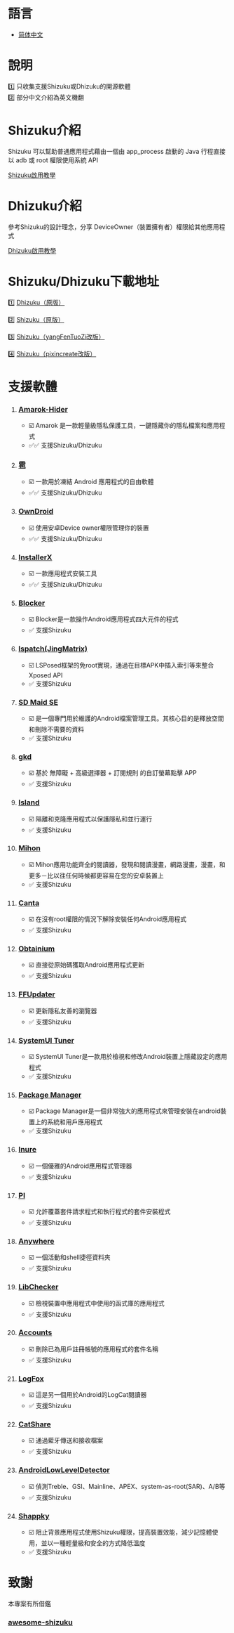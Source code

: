 # 語言
- [简体中文](https://github.com/lovestoryhhh/ShizukuDhizuku-list/blob/main/README.md)

# 說明
1️⃣ 只收集支援Shizuku或Dhizuku的開源軟體  
2️⃣ 部分中文介紹為英文機翻

# Shizuku介紹
Shizuku 可以幫助普通應用程式藉由一個由 app_process 啟動的 Java 行程直接以 adb 或 root 權限使用系統 API

[Shizuku啟用教學](https://shizuku.rikka.app/zh-hant/guide/setup/)

# Dhizuku介紹
參考Shizuku的設計理念，分享 DeviceOwner（裝置擁有者）權限給其他應用程式

[Dhizuku啟用教學](https://github.com/iamr0s/Dhizuku/discussions/16)

# Shizuku/Dhizuku下載地址
1️⃣ [Dhizuku（原版）](https://github.com/iamr0s/Dhizuku)

2️⃣ [Shizuku（原版）](https://github.com/RikkaApps/Shizuku)

3️⃣ [Shizuku（yangFenTuoZi改版）](https://github.com/yangFenTuoZi/Shizuku)

4️⃣ [Shizuku（pixincreate改版）](https://github.com/pixincreate/Shizuku)

# 支援軟體

1. ### [Amarok-Hider](https://github.com/deltazefiro/Amarok-Hider)
   - ☑️ Amarok 是一款輕量級隱私保護工具，一鍵隱藏你的隱私檔案和應用程式
   - ✅✅ 支援Shizuku/Dhizuku

2. ### [雹](https://github.com/aistra0528/Hail)
   - ☑️ 一款用於凍結 Android 應用程式的自由軟體
   - ✅✅ 支援Shizuku/Dhizuku

3. ### [OwnDroid](https://github.com/BinTianqi/OwnDroid)
   - ☑️ 使用安卓Device owner權限管理你的裝置
   - ✅✅ 支援Shizuku/Dhizuku

4. ### [InstallerX](https://github.com/iamr0s/InstallerX)
   - ☑️ 一款應用程式安裝工具
   - ✅✅ 支援Shizuku/Dhizuku

5. ### [Blocker](https://github.com/lihenggui/blocker)
   - ☑️ Blocker是一款操作Android應用程式四大元件的程式
   - ✅ 支援Shizuku

6. ### [lspatch(JingMatrix)](https://github.com/JingMatrix/LSPatch)
   - ☑️ LSPosed框架的免root實現，通過在目標APK中插入索引等來整合Xposed API
   - ✅ 支援Shizuku

7. ### [SD Maid SE](https://github.com/d4rken-org/sdmaid-se)
   - ☑️ 是一個專門用於維護的Android檔案管理工具。其核心目的是釋放空間和刪除不需要的資料
   - ✅ 支援Shizuku

8. ### [gkd](https://github.com/gkd-kit/gkd)
   - ☑️ 基於 無障礙 + 高級選擇器 + 訂閱規則 的自訂螢幕點擊 APP
   - ✅ 支援Shizuku

9. ### [Island](https://github.com/oasisfeng/island)
   - ☑️ 隔離和克隆應用程式以保護隱私和並行運行
   - ✅ 支援Shizuku

10. ### [Mihon](https://github.com/mihonapp/mihon)
    - ☑️ Mihon應用功能齊全的閱讀器，發現和閱讀漫畫，網路漫畫，漫畫，和更多－比以往任何時候都更容易在您的安卓裝置上
    - ✅ 支援Shizuku

11. ### [Canta](https://github.com/samolego/Canta)
    - ☑️ 在沒有root權限的情況下解除安裝任何Android應用程式
    - ✅ 支援Shizuku

12. ### [Obtainium](https://github.com/ImranR98/Obtainium)
    - ☑️ 直接從原始碼獲取Android應用程式更新
    - ✅ 支援Shizuku

13. ### [FFUpdater](https://github.com/Tobi823/ffupdater)
    - ☑️ 更新隱私友善的瀏覽器
    - ✅ 支援Shizuku

14. ### [SystemUI Tuner](https://github.com/zacharee/Tweaker)
    - ☑️ SystemUI Tuner是一款用於檢視和修改Android裝置上隱藏設定的應用程式
    - ✅ 支援Shizuku

15. ### [Package Manager](https://github.com/SmartPack/PackageManager)
    - ☑️ Package Manager是一個非常強大的應用程式來管理安裝在android裝置上的系統和用戶應用程式
    - ✅ 支援Shizuku

16. ### [Inure](https://github.com/Hamza417/Inure)
    - ☑️ 一個優雅的Android應用程式管理器
    - ✅ 支援Shizuku

17. ### [PI](https://github.com/SanmerApps/PI)
    - ☑️ 允許覆蓋套件請求程式和執行程式的套件安裝程式
    - ✅ 支援Shizuku

18. ### [Anywhere](https://github.com/zhaobozhen/Anywhere-)
    - ☑️ 一個活動和shell捷徑資料夾
    - ✅ 支援Shizuku

19. ### [LibChecker](https://github.com/LibChecker/LibChecker)
    - ☑️ 檢視裝置中應用程式中使用的函式庫的應用程式
    - ✅ 支援Shizuku

20. ### [Accounts](https://github.com/iamr0s/AndroidAccounts)
    - ☑️ 刪除已為用戶註冊帳號的應用程式的套件名稱
    - ✅ 支援Shizuku

21. ### [LogFox](https://github.com/F0x1d/LogFox)
    - ☑️ 這是另一個用於Android的LogCat閱讀器
    - ✅ 支援Shizuku

22. ### [CatShare](https://github.com/kmod-midori/CatShare)
    - ☑️ 通過藍牙傳送和接收檔案
    - ✅ 支援Shizuku

23. ### [AndroidLowLevelDetector](https://github.com/imknown/AndroidLowLevelDetector)
    - ☑️ 偵測Treble、GSI、Mainline、APEX、system-as-root(SAR)、A/B等
    - ✅ 支援Shizuku

24. ### [Shappky](https://github.com/YasserNull/shappky)
    - ☑️ 阻止背景應用程式使用Shizuku權限，提高裝置效能，減少記憶體使用，並以一種輕量級和安全的方式降低溫度
    - ✅ 支援Shizuku

# 致謝
本專案有所借鑑  
### [awesome-shizuku](https://github.com/timschneeb/awesome-shizuku)
